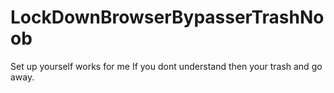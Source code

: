 # LockDownBrowserBypasserTrashNoob

Set up yourself works for me If you dont understand then your trash and go away.
